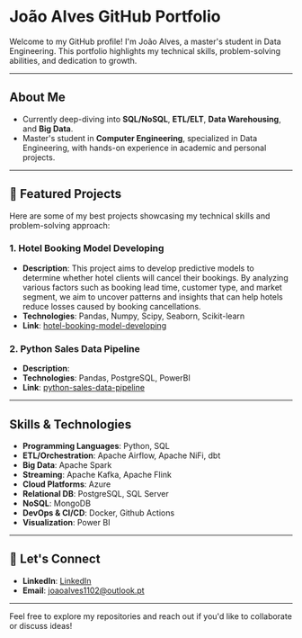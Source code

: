 # João Alves GitHub Portfolio
Welcome to my GitHub profile! I'm João Alves, a master's student in Data Engineering. This portfolio highlights my technical skills, problem-solving abilities, and dedication to growth.

---

## About Me
- Currently deep-diving into **SQL/NoSQL**, **ETL/ELT**, **Data Warehousing**, and **Big Data**.
- Master's student in **Computer Engineering**, specialized in Data Engineering, with hands-on experience in academic and personal projects.

---

## 🚀 Featured Projects
Here are some of my best projects showcasing my technical skills and problem-solving approach:

### 1. Hotel Booking Model Developing
- **Description**: This project aims to develop predictive models to determine whether hotel clients will cancel their bookings. By analyzing various factors such as booking lead time, customer type, and market segment, we aim to uncover patterns and insights that can help hotels reduce losses caused by booking cancellations.
- **Technologies**: Pandas, Numpy, Scipy, Seaborn, Scikit-learn
- **Link**: [hotel-booking-model-developing](https://github.com/wttjoao/hotel-booking-model-developing)

### 2. Python Sales Data Pipeline
- **Description**:
- **Technologies**: Pandas, PostgreSQL, PowerBI
- **Link**: [python-sales-data-pipeline](https://github.com/wttjoao/python-sales-data-pipeline)
---

## Skills & Technologies
- **Programming Languages**: Python, SQL
- **ETL/Orchestration**: Apache Airflow, Apache NiFi, dbt
- **Big Data**: Apache Spark
- **Streaming**: Apache Kafka, Apache Flink
- **Cloud Platforms**: Azure
- **Relational DB**: PostgreSQL, SQL Server
- **NoSQL**: MongoDB
- **DevOps & CI/CD**: Docker, Github Actions
- **Visualization**: Power BI

---

## 📩 Let's Connect
- **LinkedIn**: [LinkedIn](https://www.linkedin.com/in/jo%C3%A3o-alves-311852212/)
- **Email**: [joaoalves1102@outlook.pt](mailto:joaoalves1102@outlook.pt)

---

Feel free to explore my repositories and reach out if you'd like to collaborate or discuss ideas!
